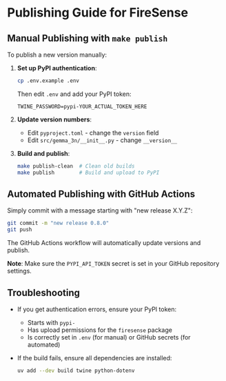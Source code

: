 # Publishing Guide for FireSense

## Manual Publishing with `make publish`

To publish a new version manually:

1. **Set up PyPI authentication**:
   ```bash
   cp .env.example .env
   ```
   Then edit `.env` and add your PyPI token:
   ```
   TWINE_PASSWORD=pypi-YOUR_ACTUAL_TOKEN_HERE
   ```

2. **Update version numbers**:
   - Edit `pyproject.toml` - change the `version` field
   - Edit `src/gemma_3n/__init__.py` - change `__version__`

3. **Build and publish**:
   ```bash
   make publish-clean  # Clean old builds
   make publish        # Build and upload to PyPI
   ```

## Automated Publishing with GitHub Actions

Simply commit with a message starting with "new release X.Y.Z":

```bash
git commit -m "new release 0.8.0"
git push
```

The GitHub Actions workflow will automatically update versions and publish.

**Note**: Make sure the `PYPI_API_TOKEN` secret is set in your GitHub repository settings.

## Troubleshooting

- If you get authentication errors, ensure your PyPI token:
  - Starts with `pypi-`
  - Has upload permissions for the `firesense` package
  - Is correctly set in `.env` (for manual) or GitHub secrets (for automated)

- If the build fails, ensure all dependencies are installed:
  ```bash
  uv add --dev build twine python-dotenv
  ```
